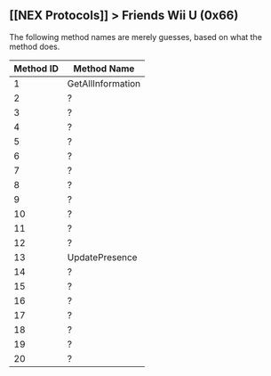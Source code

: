 ## [[NEX Protocols]] > Friends Wii U (0x66)

The following method names are merely guesses, based on what the method does.

| Method ID | Method Name |
| --- | --- |
| 1 | GetAllInformation |
| 2 | ? |
| 3 | ? |
| 4 | ? |
| 5 | ? |
| 6 | ? |
| 7 | ? |
| 8 | ? |
| 9 | ? |
| 10 | ? |
| 11 | ? |
| 12 | ? |
| 13 | UpdatePresence |
| 14 | ? |
| 15 | ? |
| 16 | ? |
| 17 | ? |
| 18 | ? |
| 19 | ? |
| 20 | ? |